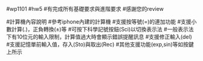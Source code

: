 #wp1101
#hw5
#有完成所有基礎要求與進階要求
#感謝您的review

#計算機內容說明
#參考iphone內建的計算機
#支援按等號(=)的連加功能
#支援小數計算(.)，正負轉換(±)等
#可按下科學記號按鈕(Sci)以切換表示法
#一般表示法下有10位元的輸入限制，計算值過大時會顯示錯誤提醒訊息
#支援修正輸入(del)
#支援記憶單前輸入值，存入(Sto)與取出(Rec)
#其他支援功能(exp,sin)等如按鍵上所示